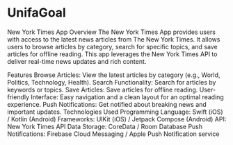 # UnifaGoal

New York Times App
Overview
The New York Times App provides users with access to the latest news articles from The New York Times. It allows users to browse articles by category, search for specific topics, and save articles for offline reading. This app leverages the New York Times API to deliver real-time news updates and rich content.

Features
Browse Articles: View the latest articles by category (e.g., World, Politics, Technology, Health).
Search Functionality: Search for articles by keywords or topics.
Save Articles: Save articles for offline reading.
User-friendly Interface: Easy navigation and a clean layout for an optimal reading experience.
Push Notifications: Get notified about breaking news and important updates.
Technologies Used
Programming Language: Swift (iOS) / Kotlin (Android)
Frameworks: UIKit (iOS) / Jetpack Compose (Android)
API: New York Times API
Data Storage: CoreData / Room Database
Push Notifications: Firebase Cloud Messaging / Apple Push Notification service
